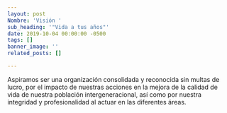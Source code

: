 ```yaml
---
layout: post
Nombre: 'Visión '
sub_heading: '"Vida a tus años"'
date: 2019-10-04 00:00:00 -0500
tags: []
banner_image: ''
related_posts: []

---
```

Aspiramos ser una organización consolidada y reconocida sin multas de lucro, por el impacto de nuestras acciones en la mejora de la calidad de vida de nuestra población intergeneracional, así como por nuestra integridad y profesionalidad al actuar en las diferentes áreas.